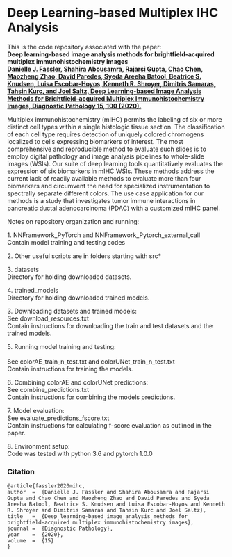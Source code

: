# Deep Learning-based Multiplex IHC Analysis #

This is the code repository associated with the paper:<br/>
**Deep learning-based image analysis methods for brightfield-acquired multiplex immunohistochemistry images** <br/>
[**Danielle J. Fassler, Shahira Abousamra, Rajarsi Gupta, Chao Chen, Maozheng Zhao, David Paredes, Syeda Areeha Batool, Beatrice S. Knudsen, Luisa Escobar-Hoyos, Kenneth R. Shroyer, Dimitris Samaras, Tahsin Kurc, and Joel Saltz, Deep Learning-based Image Analysis Methods for Brightfield-acquired Multiplex Immunohistochemistry Images, Diagnostic Pathology 15, 100 (2020).**](https://diagnosticpathology.biomedcentral.com/articles/10.1186/s13000-020-01003-0)

Multiplex immunohistochemistry (mIHC) permits the labeling of six or more distinct cell types within a single histologic tissue section. The classification of each cell type requires detection of uniquely colored chromogens localized to cells expressing biomarkers of interest. The most comprehensive and reproducible method to evaluate such slides is to employ digital pathology and image analysis pipelines to whole-slide images (WSIs). Our suite of deep learning tools quantitatively evaluates the expression of six biomarkers in mIHC WSIs. These methods address the current lack of readily available methods to evaluate more than four biomarkers and circumvent the need for specialized instrumentation to spectrally separate different colors. The use case application for our methods is a study that investigates tumor immune interactions in pancreatic ductal adenocarcinoma (PDAC) with a customized mIHC panel.


Notes on repository organization and running:<br/>

1\. NNFramework\_PyTorch and NNFramework\_Pytorch\_external\_call<br/>
Contain model training and testing codes

2\. Other useful scripts are in folders starting with src*

3\. datasets<br/>
Directory for holding downloaded datasets.

4\. trained\_models<br/>
Directory for holding downloaded trained models.

3\. Downloading datasets and trained models:<br/> 
See download_resources.txt<br/>
Contain instructions for downloading the train and test datasets and the trained models.

5\. Running model training and testing:<br/>  
See colorAE_train_n_test.txt and colorUNet_train_n_test.txt<br/>
Contain instructions for training the models.

6\. Combining colorAE and colorUNet predictions: <br/>
See combine_predictions.txt<br/>
Contain instructions for combining the models predictions.

7\. Model evaluation: <br/>
See evaluate_predictions_fscore.txt<br/>
Contain instructions for calculating f-score evaluation as outlined in the paper.

8\. Environment setup:<br/>
Code was tested with python 3.6 and pytorch 1.0.0

### Citation ###
    @article{fassler2020mihc,
    author	=  {Danielle J. Fassler and Shahira Abousamra and Rajarsi Gupta and Chao Chen and Maozheng Zhao and David Paredes and Syeda Areeha Batool, Beatrice S. Knudsen and Luisa Escobar-Hoyos and Kenneth R. Shroyer and Dimitris Samaras and Tahsin Kurc and Joel Saltz},
    title	=  {Deep learning-based image analysis methods for brightfield-acquired multiplex immunohistochemistry images},
    journal	=  {Diagnostic Pathology},
    year	=  {2020},
 	volume	=  {15}
	}



 




